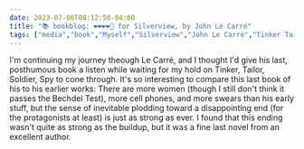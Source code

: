 ---date: 2023-07-06T08:12:50-04:00title: "📚 bookblog: ❤️❤️❤️❤️🖤 for Silverview, by John Le Carré"tags: ["media","book","Myself","Silverview","John Le Carré","Tinker Tailor Soldier Spy","Bechdel Test"]---I'm continuing my journey theough Le Carré, and I thought I'd give his last, posthumous book a listen while waiting for my hold on Tinker, Tailor, Soldier, Spy to cone through. It's so interesting to compare this last book of his to his earlier works: There are more women (though I still don't think it passes the Bechdel Test), more cell phones, and more swears than his early stuff, but the sense of inevitable plodding toward a disappointing end (for the protagonists at least) is just as strong as ever. I found that this ending wasn't quite as strong as the buildup, but it was a fine last novel from an excellent author.